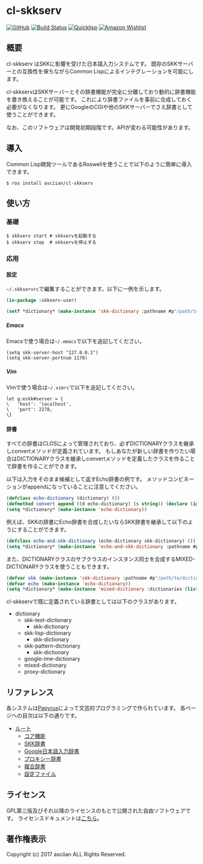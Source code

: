 # cl-skkserv
[![GitHub](https://img.shields.io/badge/Hosted%20with-GitHub-red.svg)](https://github.com/asciian/cl-skkserv/) [![Build Status](https://travis-ci.org/asciian/cl-skkserv.svg?branch=master)](https://travis-ci.org/asciian/cl-skkserv) [![Quicklisp](http://quickdocs.org/badge/cl-skkserv.svg)](http://quickdocs.org/cl-skkserv/) [![Amazon Wishlist](https://img.shields.io/badge/Amazon-wishlist-orange.svg)](https://www.amazon.co.jp/hz/wishlist/ls/9XB2O6O7JULV)

## 概要

cl-skkserv はSKKに影響を受けた日本語入力システムです。
既存のSKKサーバーとの互換性を保ちながらCommon Lispによるインテグレーションを可能にします。

cl-skkservはSKKサーバーとその辞書機能が完全に分離しており動的に辞書機能を書き換えることが可能です。
これにより辞書ファイルを事前に合成しておく必要がなくなります。
更にGoogleのCGIや他のSKKサーバーでさえ辞書として使うことができます。

なお、このソフトウェアは開発初期段階です。APIが変わる可能性があります。

## 導入

Common Lisp開発ツールであるRoswellを使うことで以下のように簡単に導入できます。

    $ ros install asciian/cl-skkserv

## 使い方

### 基礎

    $ skkserv start # skkservを起動する
    $ skkserv stop  # skkservを停止する

### 応用

#### 設定

`~/.skkservrc`で編集することができます。以下に一例を示します。

```lisp
(in-package :skkserv-user)

(setf *dictionary* (make-instance 'skk-dictionary :pathname #p"/path/to/dictionary"))
```
##### Emacs

Emacsで使う場合は`~/.emacs`で以下を追記してください。

```
(setq skk-server-host "127.0.0.1")
(setq skk-server-portnum 1178)
```

##### Vim

Vimで使う場合は`~/.vimrc`で以下を追記してください。
```
let g:eskk#server = {
\	'host': 'localhost',
\	'port': 2278,
\}
```

#### 辞書

すべての辞書はCLOSによって管理されており、必ずDICTIONARYクラスを継承しconvertメソッドが定義されています。
もしあなたが新しい辞書を作りたい場合はDICTIONARYクラスを継承しconvertメソッドを定義したクラスを作ることで辞書を作ることができます。

以下は入力をそのまま候補として返すEcho辞書の例です。
メソッドコンビネーションがappendになっていることに注意してください。

```lisp
(defclass echo-dictionary (dictionary) ())
(defmethod convert append ((d echo-dictionary) (s string)) (declare (ignore d)) (list s))
(setq *dictionary* (make-instance 'echo-dictionary))
```

例えば、SKKの辞書にEcho辞書を合成したいならSKK辞書を継承して以下のようにすることができます。

```lisp
(defclass echo-and-skk-dictionary (echo-dictionary skk-dictionary) ()) ;; skk-dicitonary はdictionaryクラスのサブクラスです。
(setq *dictionary* (make-instance 'echo-and-skk-dictionary :pathname #p"/path/to/dictionary"))
```

また、DICTIONARYクラスのサブクラスのインスタンス同士を合成するMIXED-DICTIONARYクラスを使うこともできます。

```lisp
(defvar skk (make-instance 'skk-dictionary :pathname #p"/path/to/dictionary"))
(defvar echo (make-instance 'echo-dictionary))
(setq *dictionary* (make-instance 'mixed-dictionary :dictionaries (list skk echo)))
```

cl-skkservで既に定義されている辞書としては以下のクラスがあります。

- dictionary
    - skk-text-dictionary
        - skk-dictionary
    - skk-lisp-dictionary
        - skk-dictionary
    - skk-pattern-dictionary
        - skk-dictionary
    - google-ime-dictionary
    - mixed-dictionary
    - proxy-dictionary

## リファレンス

各システムは[Papyrus](https://github.com/asciian/papyrus/)によって文芸的プログラミングで作られています。
各ページへの目次は以下の通りです。

- [ルート](https://asciian.github.io/cl-skkserv/index.html)
    - [コア機能](https://asciian.github.io/cl-skkserv/index.html?source=core/index.md)
    - [SKK辞書](https://asciian.github.io/cl-skkserv/index.html?source=skk/index.md)
    - [Google日本語入力辞書](https://asciian.github.io/cl-skkserv/index.html?source=google-ime/index.md)
    - [プロキシー辞書](https://asciian.github.io/cl-skkserv/index.html?source=proxy/index.md)
    - [複合辞書](https://asciian.github.io/cl-skkserv/index.html?source=mixed/index.md)
    - [設定ファイル](https://asciian.github.io/cl-skkserv/index.html?source=user/index.md)

## ライセンス

GPL第三版及びそれ以降のライセンスのもとで公開された自由ソフトウェアです。
ライセンスドキュメントは[こちら](https://asciian.github.io/cl-skkserv/index.html?source=LICENSE.md)。

## 著作権表示

Copyright (c) 2017 asciian ALL Rights Reserved.
